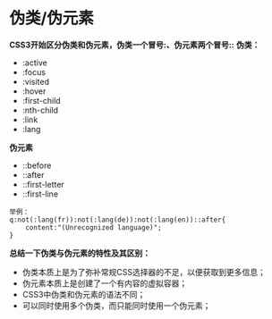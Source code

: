 # 伪类/伪元素

**CSS3开始区分伪类和伪元素，伪类一个冒号:、伪元素两个冒号::**
**伪类：**
* :active
* :focus
* :visited
* :hover
* :first-child
* :nth-child
* :link
* :lang

**伪元素**
* ::before
* ::after
* ::first-letter
* ::first-line

> 
    举例：
    q:not(:lang(fr)):not(:lang(de)):not(:lang(en))::after{
        content:"(Unrecognized language)"; 
    }

**总结一下伪类与伪元素的特性及其区别：**

* 伪类本质上是为了弥补常规CSS选择器的不足，以便获取到更多信息；
* 伪元素本质上是创建了一个有内容的虚拟容器；
* CSS3中伪类和伪元素的语法不同；
* 可以同时使用多个伪类，而只能同时使用一个伪元素；